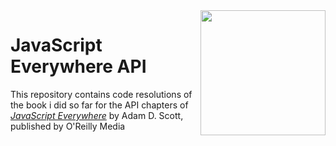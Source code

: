 <img src="cover.png" width="200" align="right" />

# JavaScript Everywhere API

This repository contains code resolutions of the book i did so far for the API chapters of [_JavaScript Everywhere_](https://www.jseverywhere.io/) by Adam D. Scott, published by O'Reilly Media

